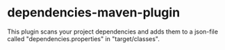 # dependencies-maven-plugin
This plugin scans your project dependencies and adds them to a json-file called "dependencies.properties" in "target/classes".

